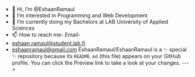 - 👋 Hi, I’m @EshaanRamaul
- 👀 I’m interested in Programming and Web Development    
- 🌱 I’m currently doing my Bachelors at LAB University of Applied Sciences  
- 📫 How to reach me- Email-
- eshaan.ramaul@student.lab.fi
- eshaanramaul@gmail.com
EshaanRamaul/EshaanRamaul is a ✨ special ✨ repository because its `README.md` (this file) appears on your GitHub profile.
You can click the Preview link to take a look at your changes.
--->
